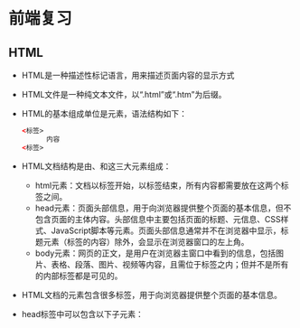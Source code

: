 #  前端复习 

##  HTML 

- HTML是一种描述性标记语言，用来描述页面内容的显示方式 

- HTML文件是一种纯文本文件，以“.html”或“.htm”为后缀。

- HTML的基本组成单位是元素，语法结构如下：

   ~~~html
  <标签>
         内容
  <标签>
  
  ~~~

- HTML文档结构是由<html>、<head>和<body>这三大元素组成：
  * html元素：文档以<html>标签开始，以</html>标签结束，所有内容都需要放在这两个标签之间。
  * head元素：页面头部信息，用于向浏览器提供整个页面的基本信息，但不包含页面的主体内容。头部信息中主要包括页面的标题、元信息、CSS样式、JavaScript脚本等元素。页面头部信息通常并不在浏览器中显示，标题元素（<title></title>标签的内容）除外，会显示在浏览器窗口的左上角。
  * body元素：网页的正文，是用户在浏览器主窗口中看到的信息，包括图片、表格、段落、图片、视频等内容，且需位于<body>标签之内；但并不是所有的<body>内部标签都是可见的。

- HTML文档的<head>元素包含很多标签，用于向浏览器提供整个页面的基本信息。 

- head标签中可以包含以下子元素：<title>、<meta>、<base>、<link>、<script>以及<style>等

- 页面的标题位于<title>标签内，可以包含任何字符或实体。 

- meta元素用于向客户的浏览器传递信息和命令，而不是用来显示内容的。一个<head>标签中可以包含一个或多个<meta>标签。<meta>标签主要分为两大类：对页面的设置，通过http-equiv属性进行指定；对搜索引擎的设置，通过name属性进行指定。

- HTML文档中的文本元素包括：内容标题、文本修饰以及特殊字符。

- h标签是双标签，默认情况下，在大多数浏览器中显示的<h1><h2><h3>元素内容大于文本在网页中的默认尺寸，<h4>元素的内容与默认文本的大小基本相同，而<h5>和<h6>元素的内容较小一些。

- 列表元素分为：有序列表，无序列表，定义列表。其中有序列表，每一项的前缀可以通过数字或字母进行编号。无序列表与有序列表不同，无序列表每一项的前缀显示的是图形符号，而不是编号。定义列表是一种特殊列表，将项目与描述成对显示，使用<dl>标签来实现。

- 块级元素<div>标签用于将网页中的某一特定区域用边框围起来，并赋予指定的样式。

- span标签属于行内块，用于指定行内元素，通过<span>标签来选择特定的文本，以便赋予特殊的样式。

- URL（Uniform Resource Locator，统一资源定位符）用于指定Web资源所在的位置，如同在网络上的门牌。URL是Internet上标准的资源地址，又称为网页地址或网址。URL包含3个关键部分：协议、主机地址和文件路径。

- 在页面中，使用<img />标签向HTML文档中添加一幅图像。

- 常见的超链接有以下几种类型：文本链接、锚点链接、图像链接、图像热区链接、Email链接、JavaScript链接、空链接。

- font标签可以用来控制更多的文本外观，可以通过设置属性face、size、color来设定文本的字体、大小、颜色。

- p标签是HTML特定的段落标签，可以为网页内容提供块格式。

  ### 表格和框架

- 表格可以将数据有效的组织在一起，并以网格的形式进行显示，表格元素主要由行、列、表头单元格、正文单元格、标题、表头行、正文行、表尾行等构成。在HTML中，通过<table>标签创建表格元素。

- 单元格是表的基本元素，包括<td>和<th>标签，<td>标签多用来包含表格中的数据部分，而<th>标签用来包含表格的标题部分，单元格常用的属性有水平对齐、垂直对齐、水平跨度、垂直跨度、宽度、高度、背景颜色等，标签<th>用来定义表格头部信息。

- 行是表格的水平元素，一行可以包含一个或多个单元格，在HTML中，使用<tr>标签进行界定，<td>与<th>标签位于<tr></tr>标签之间，表格除了能对单元格进行设置外，还可以对行进行设置，常用的属性有水平对齐、背景颜色、垂直对齐、边框颜色等。

- 使用<thead>、<tfoot>、<tbody>、<caption>标签可以对表格进行横向分组，表格可以包含多个<tbody>标签，用于对表格主体部分的数据进行横向分组；而<thead>和<tfoot>标签在表格中只能出现一次。

- 表格的纵向分组又称列分组，在HTML中提供了<colgroup>标签，该标签可以将表格按列进行分组。

- 框架（frame）能够将浏览器窗口划分为多个独立的窗格，每个窗格包含一个独立的HTML页面，用户可以通过框架加载或重新加载单个窗格内容，而不需要重新加载浏览器窗口的所有内容。相对框架而言，整个浏览器窗口对应的框架集合称为框架集（frameset），使用框架集标签<frameset>来划分页面的框架，使用属性rows（或cols）说明框架的行数（或列数）以及所占窗口的比例。

- 框架集<frameset>主要负责整个页面的布局，属性包括行、列、边框、边框颜色、空白距离等属性。

  ### 表单 

- Form表单负责采集和提交用户输入的信息，主要分为表单标签及表单控件两大类，又可细分为表单域和按钮两部分，常见的表单域包括文本框、密码框、多行文本框、单选按钮、复选框、下拉选择框等。

- 表单属性

  - action属性值是Web服务器上数据处理程序的URL地址，或者是Email地址。
  - method属性用于设置向服务器发送数据的方式，主要包括以下两种方式：get方式和post方式。
  - enctype属性说明表单中数据的编码方式，目前浏览器支持的编码方式有三种：application/x-www-form-urlencoded、multipart/form-data和text/plain方式。

* 表单域主要包括文本框、密码框、隐藏域、多行文本框、单选按钮、复选框、列表选择框和文件选择框等元素，除多行文本框和列表选择框外，大部分表单域使用<input>标签来创建。
  - 单行文本框，通常用来输入一些简单的内容。通过将<input>标签的type属性设为text方式来创建一个单行文本框。
  - 密码框与文本框相似，但在框中输入内容时，显示的不是当前输入的内容而是掩码形式（星号“*”或其他符号）
  - 单选按钮是指在一组数据中只能选择其中一个选项，通过将<input>标签的type属性设为radio方式来创建一个单选按钮选项。当表单中有多个单选按钮时，浏览器会根据单选按钮的name属性进行分组。
  - 复选框是指在一组数据中允许用户选择一项或多项，各项之间并不互斥，通过将<input>标签的type属性设为checkbox方式来创建一个复选框，当复选框有多项数据时，浏览器会根据复选框的name属性进行分组，分组前后在页面显示方面并没有差别，但在使用JavaScript特效或向服务器提交数据时，需要对复选框进行合理分组，以便对数据的处理。
  - 文件选择框是用户通过表单上传文件时，需要使用文件选择框来选择上传文件，通过将<input>标签的type属性设为file方式来创建一个文件选择框，使用文件选择框时，form表单的enctype属性应设为multipart/form-data类型，method属性应为post类型。
  - 隐藏域是在网页之间传递数据时，有些数据不希望用户在页面中看到，可以通过隐藏域来实现，通过将<input>标签的type属性设为hidden来创建一个隐藏域。
  - 多行文本框是用来输入较长内容的文本输入控件，通过将<textarea>标签创建一个多行文本框，标签之间的内容会在页面加载时显示出来。
  - 列表选择框允许用户从列表中选择一项或多项。在HTML中，可以通过<select>和<option>标签来创建一个列表框。

* 表单的按钮有多种功能：可以用于提交表单，也可以用于清除或重置表单，甚至用于触发客户端脚本程序。按钮分为提交按钮、重置按钮、图片按钮和普通按钮，可以通过<input>标签或<button>标签来创建按钮。

## CSS 

* CSS样式有以下三种格式：内嵌样式、内部样式和外部样式。
  * 内嵌样式（Inline Style Sheet）又称行内样式，将CSS样式嵌入到HTML标签中可以很简单的对某个标签单独定义样式。
  * 内部样式表（Internal Style Sheet）将CSS样式从HTML标签中分离出来，使得HTML代码更加整洁，而且CSS样式可以被多次使用。
  * 外部样式表是将CSS样式以独立的文件进行存放，然后在页面中引入该样式文件。

* 样式表的优先级
  1. 内联样式表的权值最高 1000；
  2. ID 选择器的权值为 100；
  3. Class 类选择器的权值为 10
  4.  HTML 标签选择器的权值为 1
  5. 内嵌>内部>外部>浏览器缺省默认
  6. ！important最大

* css选择器

  * 基本选择器 
    * 通用选择器：是一个星号（*），功能类似于通配符，用于匹配文档中所有的元素类型。通用选择器可以使页面中所有的元素都使用该规则。
    * 标签选择器：是指任意的HTML标签名作为一个CSS的选择器，用于将HTML中的某种标签来统一设置样式。
    * 类选择器：指同一样式的元素定义为一类，在类名前有一个点号（.）
    * ID选择器：使用井号（#）进行定义，是唯一的，通过ID来识别页面中的元素。通过ID选择器可以对元素单独的设置样式。

  * 组合选择器
    * 多元素选择器：允许一次定义多个选择器的样式，选择器之间使用逗号（，）隔开。
    * 后代选择器：用于选取某个元素的所有后代元素；后代元素之间用空格隔开。
    * 子选择器：用于选取某个元素的直接子元素（间接子元素不适用）；子选择器元素之间使用大于号（>）隔开。
    * 相邻兄弟选择器：用于选择紧接在某元素之后的兄弟元素。相邻兄弟选择器元素之间使用加号（+）隔开。
    * 普通兄弟选择器：是指拥有相同父元素的元素；元素与元素之间不必直接紧随；选择器之间使用波浪号（~）隔开。

  * 属性选择器 
    * 存在选择器
    * 相等选择器
    * 包含选择器
    * 连字符选择器

* 常用的CSS样式的属性有文本、字体、背景、表格、列表及定位等属性。
* cursor属性用于指定用户鼠标的指针类型。在设计表单过程中，使用图片作为提交按钮，当鼠标移到图片上时，通常将鼠标指针由箭头改成手的形状，从而进一步对用户进行提示。
* 通过display属性可以将页面元素隐藏或显示出来；通过display属性可以将元素强制改成块级元素或内联元素。
* 通过display属性可以将页面元素隐藏或显示出来；通过display属性可以将元素强制改成块级元素或内联元素。
* 伪类选择器
  * 处于特殊状态的元素称为伪类，而伪元素是指元素中特别的内容（元素的一部分）。伪类以冒号（：）开始，在类型选择符与冒号之间不能出现空白，冒号之后也不能出现空白。
  * :link、:visited、:active、:link、:visited和:active等伪类

* 盒子模型
  * 在页面布局中，为了将页面元素合理有效地组织在一起，形成一套完整的、行之有效的原则和规范，称为盒子模型。
  * 页面中的所有元素都可以看成一个盒子，并占据一定的页面空间，通过盒子之间的嵌套、叠加或并列，最终形成了页面。
  * 盒子模型是由内容（content）、边框（border）、内边距(padding)和外边距(margin)四部分组成。

## JavaScript 

* JavaScript是一种脚本语言，可以直接嵌入HTML页面之中，当用户在浏览器中预览该页面时，浏览器会解释并执行其中的JavaScript脚本，随着HTML 5的出现，JavaScript的重要性更加凸显，在Canvas绘图、本地存储、离线应用和客户端通信等方面都需要结合JavaScript脚本来实现。
* JavaScript是一种通用的、跨平台的、基于对象和事件驱动并具有安全性的客户端脚本语言，其特点如下：解释性、嵌套在HTML中、弱数据类型、跨平台、基于对象、基于事件驱动。
* JavaScript脚本不仅能嵌入到HTML页面中，还能以独立文件的形式进行存放。在页面中使用JavaScript脚本的形式有以下三种：行内JavaScript脚本、内部JavaScript脚本、外部JavaScript脚本。
* 标识符：用来命名变量、函数或循环中的标签。命名规范：
  * 标识第一个字母必须是字母、下划线、或美元符号
  * 标识符区分字母的大小写，推荐使用小写形式或骆驼命名法
  * 标识符由数字、字母、下划线（_）、美元符号（$）构成
  * 标识符不能与JavaScript中的关键字相同

* 关键字（Reserved Words）是指JavaScript中预先定义的、有特别意义的标识符。而保留关键字是指一些关键字在JavaScript中暂时未用到，可能会在后期扩展时使用。关键字或保留关键字都不能用作标识符（包括变量名、函数名等）。

* 常见的数据类型有String、Boolean、Array、Number和Undefinded等类型。

* 在JavaScript中，变量的类型可以改变，但某一时刻的类型是确定的。

* 变量是程序存储数据的基本单位，用来保存程序中的数据。

* 变量名是标识符中的一种，应遵循标识符的命名规范。

* 变量的定义

   ~~~ javascript
  var 变量1[,变量2,...];
  ~~~

* JavaScript中的变量是弱数据类型，在声明变量时不需要指明变量的数据类型，通过关键字var进行声明；在变量的使用过程中，变量的类型可以动态改变，类型由所赋值的类型来确定。通过typeof运算符或typeof()函数来获得变量的当前数据类型。
* 变量的作用域是指变量的有效范围，根据作用域变量可分为全局变量和局部变量。
  * 全局变量是指定义在函数之外的变量或者未定义直接使用的变量
  * 局部变量是指在函数内部声明变量，仅对当前函数体有效。
* 注释用于提高代码的可读性，其本身是用于提示，而注释的内容是不会被执行的。在JavaScript中，注释分为两种形式：单行注释和多行注释。
  * 单行注释使用双斜线“//”符号进行标识，斜线后面的文字内容不会被解释执行，单行注释可以在一行代码的后面，也可以独立成行。
  * 多行注释是使用“/* ... */”进行标识，其中的文字部分同样不会被解释执行。

* 常用运算符：
  * 赋值运算符：用于对变量进行赋值，在JavaScript中使用等号（=）进行赋值。
  * 算术运算符
  * 比较运算符：用于判断两个变量（或常量）的大小，比较的结果是布尔类型
  * 逻辑运算符：用于对布尔类型的变量（或常量）进行操作；
  * 三元运算符
* 流程控制
  * 分支结构(if和switch)
  * 循环结构(while、do while、for等)
  * break、continue、return等转移语句

* for in循环是JavaScript提供的一种特殊循环，可以对字符串、数组、对象集合、对象属性等进行遍历

* 函数是一组延迟动作集的定义，可以通过事件触发或在其他脚本中进行调用，在JavaScript中，函数可分为预定义函数和用户自定义函数。预定义函数是指在JavaScript引擎中预先定义的内建函数，用户无需定义便可直接使用。

* JavaScript中除了可以使用预定义函数外，还可以使用自定义函数，在自定义函数时既不需要声明函数的参数类型，也不需要声明函数的返回类型，JavaScript目前支持的自定义方式有命名函数、匿名函数、对象函数和自调用函数。

* 命名函数的定义：由函数定义和函数调用两部分组成。在使用函数时，应先定义函数，然后再进行调用。完成函数的定义后，函数并不会自动执行，只有通过事件或脚本调用时才会执行。

* 匿名函数，是网页前端设计者经常使用的一种函数形式，通过表达式的形式来定义一个函数。匿名函数的定义格式与命名函数基本相同，只是没有提供函数的名称，且在函数结束位置以分号（；）结束。由于没有函数名字，所以需要使用变量对匿名函数进行接收，方便后面函数的调用。

* 对象函数：JavaScript还提供了Function类，用于定义函数，参数都是字符串，前面传参 ，最后为函数体。

* 自调用函数：函数本身不会自动执行，只有调用时才会被执行。在JavaScript中，提供了一种自调用函数，将函数的定义与调用一并实现。

  ### JavaScript对象

* JavaScript是一种基于对象的语言，对象是一种特殊的数据类型，由变量和函数共同构成
* 在JavaScript内置对象，内置对象是指系统预先定义好的，直接使用的对象。
  * Array数组对象
  * String字符串对象
  * Date日期对象
  * Math数学对象
  * RegExp正则表达式对象

* 数组（Array）是一个有序的数据集合，使用单独的变量名来存储一系列的数据。在JavaScript中，定义数组时不需要指定数组的数据类型，而且可以将不同类型的数据存放到一个数组中。通过数组的构造函数Array()来创建一个数组对象。
* Array对象的属性包括constructor、length和prototype。
* 数组对象的常用方法
  * concat()方法用于连接两个或多个数组，返回合并后的新数组，而原数组保持不变
  * join()方法用于把数组中的所有元素放入一个字符串中，并通过指定的分隔符隔开。
  *  push()方法用于向数组的末尾添加一个或多个元素，返回数组的新长度
  *  slice()方法用于从数组中返回选定的元素

* 字符串对象（String）用于对文本字符串进行处理，字符串的创建有以下两种方式：字面量方式和new方式。

  1.  字面量方式
     * 字符串类型是一个基本的数据类型，而字符串对象是将字符串封装成了一个对象
     * 封装后的对象可以调用该对象的属性和方法
     * 在JavaScript中，可以隐式地将一个字符串转换成字符串对象

  2. new方式创建字符串对象是通过调用String()构造函数来完成，并返回一个String对象

* Date日期对象：JavaScript通过日期对象（Date）来操作日期和时间。通过日期对象的构造函数创建一个系统当前时间或指定时间的日期对象。
* Math数学对象：数学对象（Math）提供了一些数学运算中的常数及数学计算方法，在数学运算时非常有用。与String、Date不同，Math对象没有提供构造方法，可以直接使用Math对象。在Math对象中，提供了一些常用的数学常数，如圆周率、自然对数的底数等。
* RegExp正则表达式对象：正则表达式是一种字符串匹配的模式，通过单个字符串来描述和匹配一系列符合某个句法的规则。JavaScript提供了一个RegExp对象来完成有关正则表达式的匹配功能。
* 创建一个RegExp对象有两种方式：直接量方式和构造函数方式。不仅能单独使用元字符、括号表达式或量词来创建一个RegExp对象，还可以将以上三者混合使用来创建RegExp对象。
* 

## BOM和DOM模型

* 浏览器对象模型BOM定义了JavaScript操作浏览器的接口，提供了与浏览器窗口交互的功能，例如获取浏览器窗口大小、版本信息、浏览历史记录等，在HTML 5中，W3C正式将BOM纳入到其规范之中，BOM是用于描述浏览器中对象与对象之间层次关系的模型，提供了独立于页面内容、并能够与浏览器窗口进行交互的对象结构。
* window对象是BOM模型中的顶层对象，其他对象都是该对象的子对象，浏览器会为每一个页面自动创建window、document、location、navigator和history对象：
  * window对象是BOM模型中的最高一层，通过window对象的属性和方法来实现对浏览器窗口的操作
  * document对象是BOM的核心对象，提供了访问HTML文档对象的属性、方法以及事件处理
  * location对象包含当前页面的URL地址，如协议、主机名、端口号和路径等信息
  * navigator对象包含与浏览器相关的信息，如浏览器类型、版本等
  * history对象包含浏览器的历史访问记录，如访问过的URL、访问数量等信息

* DOM（文档对象模型）属于BOM的一部分，用于对BOM中的核心对象document进行操作，DOM是一种与平台、语言无关的接口，允许程序和脚本动态地访问或更新HTML或XML文档的内容、结构和样式，且提供了一系列的函数和对象来实现访问、添加、修改及删除操作，document对象是DOM模型的根节点。
* 在JavaScript中，事件分为两大类：操作事件：用户在浏览器中操作所产生的事件，
  文档事件：文档本身所产生的事件，如文件加载完毕、卸载文档和文档窗口改变等事件。
* 操作事件包括鼠标事件、键盘事件和表单事件：
  * 常见的鼠标事件(Mouse Events)有鼠标点击、双击、按下、松开、移动、移出和悬停等事件
  * 键盘事件事件(Keyboard Events)包括按下、松开、按下后又松开等事件；
  * 表单及表单元素事件(Form & Element Events)包括表单提交、重置和表单元素的改变、选取、获得焦点、失去焦点等事件

* 对HTML元素绑定事件的方式有：HTML元素的属性绑定和JavaScript脚本动态绑定
  1. HTML元素的属性绑定事件：在HTML标签内，使用以on开头的某一属性（如onclick、onmouseover等）为该元素绑定指定的事件处理函数。
  2. JavaScript脚本动态绑定事件：通过JavaScript脚本获得文档中的某一对象object，然后通过object.onxxx方式为该元素绑定指定的事件处理函数。

* 在window对象中，常用的方法有open()、close()、setTimeout()、setInterval()和clearTimeout()等方法。
* setTimeout()方法用于设置一个计时器，在指定的时间间隔后调用函数或计算表达式，且仅执行一次。
* setInterval()方法用于设置一个定时器，按照指定的周期（以毫秒计）调用函数或计算表达式。
* document对象的方法：
  *  write()和writeln()方法，write()和writeln()方法都是用于向文档流中输出内容；当输出内容为纯文本时，将在页面中直接显示；当输出内容为HTML标签时，由浏览器解析后并进行显示。writeln()与write()基本相同，区别在于writeln()每次输出结果之后额外加一个换行符（\n）。页面中的换行通常使用br标签而非换行（\n），换行符仅在pre标签中起作用。
  * getElementById()方法
    用于返回指定ID的元素；当页面中有多个ID相同的元素时，只返回第一个符合条件的元素，在页面元素操作时，元素的ID应尽量唯一，以免因浏览器不兼容而导致无法实现页面效果。
  * getElementsByName()方法：用于返回指定name属性的元素集合，多用于单行文本框和复选框等具有name属性的元素。
  *  getElementById()方法：用于返回指定标签名的元素集合，元素在集合中的顺序即是其在文档中的顺序，当参数为“*”时，将返回页面中所有的标签元素。
  * getElementsByClassName()方法：用于返回指定class属性的元素集合，该方法属于HTML 5 DOM中新定义的方法，在IE 8及之前版本的中无效。
  * querySelector()方法：用于返回指定CSS选择器的元素；当满足条件的有多个时，只返回第一个元素。
  * querySelectorAll()方法：是HTML 5中新引入的方法，返回指定CSS选择器的元素集合。

* DOM节点：HTML文档的结构是一种树形结构，HTML中的标签和属性可以看作DOM树中的节点，节点又分为元素节点、属性节点、文本节点、注释节点、文档节点和文档类型节点，各种节点统称为Node对象，通过Node对象的属性和方法可以遍历整个文档树。

